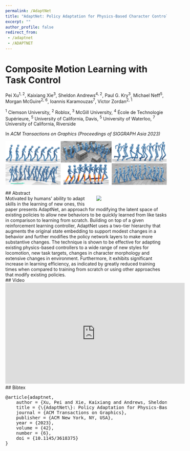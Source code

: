 ```yaml
---
permalink: /AdaptNet
title: "AdaptNet: Policy Adaptation for Physics-Based Character Control"
excerpt: ""
author_profile: false
redirect_from: 
 - /adaptnet
 - /ADAPTNET
--- 
```



# Composite Motion Learning with Task Control

<p class="author">
Pei Xu<sup>1, 2</sup>, Kaixiang Xie<sup>3</sup>, Sheldon Andrews<sup>4, 2</sup>, Paul G. Kry<sup>3</sup>, Michael Neff<sup>5</sup>, Morgan McGuire<sup>2, 6</sup>, Ioannis Karamouzas<sup>7</sup>, Victor Zordan<sup>2, 1</sup>
</p>

<p class="affiliation">
<sup>1</sup> Clemson University,  <sup>2</sup> Roblox,  <sup>3</sup> McGill University,  <sup>4</sup> École de Technologie Supérieure,  <sup>5</sup> University of California, Davis, <sup>5</sup> University of Waterloo, <sup>7</sup> University of California, Riverside
</p>

In _ACM Transactions on Graphics (Proceedings of SIGGRAPH Asia 2023)_

<div class="m10"></div>
<div class="teaser">
<p><img src="projects/AdaptNet/teaser.png" /></p>
</div>

<div class="m10"></div>
## Abstract
<div class="abstract">
<img src="projects/AdaptNet/sa2023_logo.jpg" style="width:200px;float:right;max-width:100%;padding:0 20px 10px 20px" />
Motivated by humans' ability to adapt skills in the learning of new ones, this paper presents AdaptNet, an approach for modifying the latent space of existing policies to allow new behaviors to be quickly learned from like tasks in comparison to learning from scratch. Building on top of a given reinforcement learning  controller, AdaptNet uses a two-tier hierarchy that augments the original state embedding to support modest changes in a behavior and further modifies the policy network layers to make more substantive changes. The technique is shown to be effective for adapting existing physics-based controllers to a wide range of new styles for locomotion, new task targets, changes in character morphology and extensive changes in environment. Furthermore, it exhibits significant increase in learning efficiency, as indicated by greatly reduced training times when compared to training from scratch or using other approaches that modify existing policies.
</div>

<div class="m10"></div>
<a class="paper-link" href="#" title="Paper: to be uploaded"></a>
<a class="code-link" href="https://github.com/xupei0610/CompositeMotion" title="Code"></a>

<div class="m10"></div>
## Video
<div style="max-width:560px">
<iframe width="560" height="315" src="https://www.youtube.com/embed/WxmJSCNFb28" frameborder="0" allow="accelerometer; autoplay; clipboard-write; encrypted-media; gyroscope; picture-in-picture; web-share" allowfullscreen></iframe>
</div>

<div class="m10"></div>
## Bibtex
<pre class="bibtex">
@article{adaptnet,
    author = {Xu, Pei and Xie, Kaixiang and Andrews, Sheldon and G. Kry, Paul and Neff, Michael and McGuire, Morgan and Karamouzas, Ioannis and Zordan, Victor},
    title = {\{AdaptNet\}: Policy Adaptation for Physics-Based Character Control},
    journal = {ACM Transactions on Graphics},
    publisher = {ACM New York, NY, USA},
    year = {2023},
    volume = {42},
    number = {6},
    doi = {10.1145/3618375}
}
</pre>



